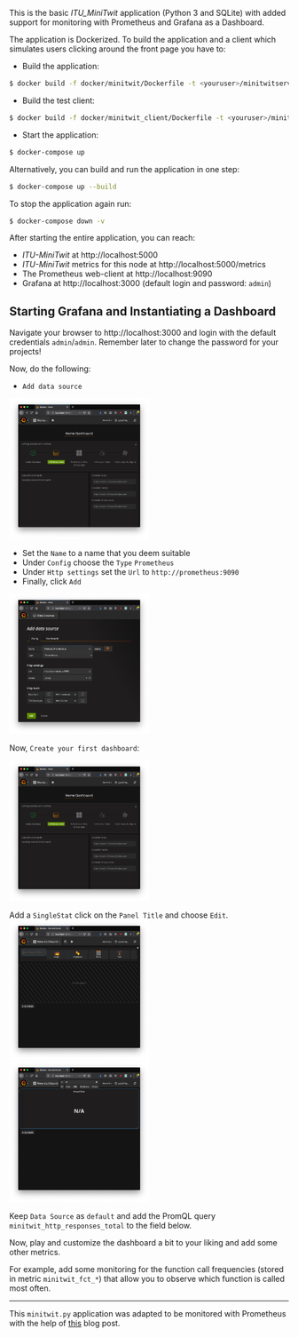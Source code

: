 This is the basic _ITU_MiniTwit_ application (Python 3 and SQLite) with added support for monitoring with Prometheus and Grafana as a Dashboard.

The application is Dockerized. To build the application and a client which simulates users clicking around the front page you have to:

  * Build the application:
```bash
$ docker build -f docker/minitwit/Dockerfile -t <youruser>/minitwitserver .
```

  * Build the test client:
```bash
$ docker build -f docker/minitwit_client/Dockerfile -t <youruser>/minitwitclient .
```


  * Start the application:
```bash
$ docker-compose up
```

Alternatively, you can build and run the application in one step:

```bash
$ docker-compose up --build
```


To stop the application again run:

```bash
$ docker-compose down -v
```

After starting the entire application, you can reach:

  * _ITU-MiniTwit_ at http://localhost:5000
  * _ITU-MiniTwit_ metrics for this node at http://localhost:5000/metrics
  * The Prometheus web-client at http://localhost:9090
  * Grafana at http://localhost:3000 (default login and password: `admin`)


## Starting Grafana and Instantiating a Dashboard



Navigate your browser to http://localhost:3000 and login with the default credentials `admin`/`admin`. Remember later to change the password for your projects!

Now, do the following:

  * `Add data source`
  <img src="images/grafana_1.png" width="50%">

  * Set the `Name` to a name that you deem suitable
  * Under `Config` choose the `Type` `Prometheus`
  * Under `Http settings` set the `Url` to `http://prometheus:9090` 
  * Finally, click `Add`
  <img src="images/grafana_2.png" width="50%">
  

Now, `Create your first dashboard`:

<img src="images/grafana_1.png" width="50%">


Add a `SingleStat` click on the `Panel Title` and choose `Edit`.
<img src="images/grafana_4.png" width="50%">
<img src="images/grafana_6.png" width="50%">


Keep `Data Source` as `default` and add the PromQL query  `minitwit_http_responses_total` to the field below.

Now, play and customize the dashboard a bit to your liking and add some other metrics.

For example, add some monitoring for the function call frequencies (stored in metric `minitwit_fct_*`) that allow you to observe which function is called most often.



------

This `minitwit.py` application was adapted to be monitored with Prometheus with the help of [this](https://blog.codeship.com/monitoring-your-synchronous-python-web-applications-using-prometheus/) blog post.
